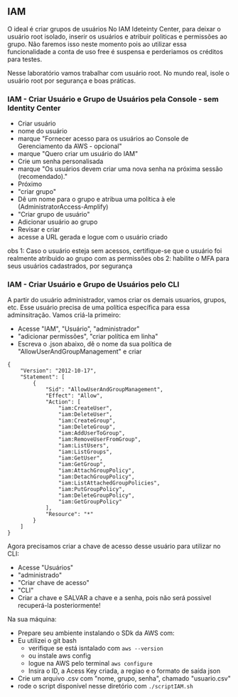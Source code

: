 ##  IAM
O ideal é criar grupos de usuários No IAM Ideteinty Center, para deixar o usuário root isolado, inserir os usuários e atribuir politicas e permissões ao grupo. Não faremos isso neste momento pois ao utilizar essa funcionalidade a conta de uso free é suspensa e perderiamos os créditos para testes.

Nesse laboratório vamos trabalhar com usuário root. No mundo real, isole o usuário root por segurança e boas práticas.


### IAM - Criar Usuário e Grupo de Usuários pela Console - sem Identity Center
- Criar usuário
- nome do usuário
- marque "Fornecer acesso para os usuários ao Console de Gerenciamento da AWS - opcional"
- marque "Quero criar um usuário do IAM"
- Crie um senha personalisada
- marque "Os usuários devem criar uma nova senha na próxima sessão (recomendado)."
- Próximo
- "criar grupo"
- Dê um nome para o grupo e atribua uma política à ele (AdministratorAccess-Amplify)
- "Criar grupo de usuário"
- Adicionar usuário ao grupo
- Revisar e criar
- acesse a URL gerada e logue com o usuário criado

obs 1: Caso o usuário esteja sem acessos, certifique-se que o usuário foi realmente atribuido ao grupo com as permissões
obs 2: habilite o MFA para seus usuários cadastrados, por segurança

### IAM - Criar Usuário e Grupo de Usuários pelo CLI
A partir do usuário administrador, vamos criar os demais usuarios, grupos, etc. 
Esse usuário precisa de uma política específica para essa adminsitração. Vamos criá-la primeiro:
- Acesse "IAM", "Usuário", "administrador"
- "adicionar permissões", "criar política em linha"
- Escreva o .json abaixo, dê o nome da sua política de "AllowUserAndGroupManagement" e criar
```
{
	"Version": "2012-10-17",
	"Statement": [
		{
			"Sid": "AllowUserAndGroupManagement",
			"Effect": "Allow",
			"Action": [
				"iam:CreateUser",
				"iam:DeleteUser",
				"iam:CreateGroup",
				"iam:DeleteGroup",
				"iam:AddUserToGroup",
				"iam:RemoveUserFromGroup",
				"iam:ListUsers",
				"iam:ListGroups",
				"iam:GetUser",
				"iam:GetGroup",
				"iam:AttachGroupPolicy",
				"iam:DetachGroupPolicy",
				"iam:ListAttachedGroupPolicies",
				"iam:PutGroupPolicy",
				"iam:DeleteGroupPolicy",
				"iam:GetGroupPolicy"
			],
			"Resource": "*"
		}
	]
}
```

Agora precisamos criar a chave de acesso desse usuário para utilizar no CLI:
- Acesse "Usuários" 
- "administrado"
- "Criar chave de acesso"
- "CLI"
- Criar a chave e SALVAR a chave e a senha, pois não será possivel recuperá-la posteriormente!

Na sua máquina:
- Prepare seu ambiente instalando o SDk da AWS com:
- Eu utilizei o git bash
    - verifique se está isntalado com `aws --version`
    - ou instale aws config
    - logue na AWS pelo terminal `aws configure`
    - Insira o ID, a Acess Key criada, a regiao e o formato de saída json
- Crie um arquivo .csv com "nome, grupo, senha", chamado "usuario.csv"
- rode o script disponível nesse diretório com `./scriptIAM.sh`

